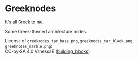 # Greeknodes
It's all Greek to me.  

Some Greek-themed architecture nodes.  

License of `greeknodes_tar_base.png`, `greeknodes_tar_block.png`, `greeknodes_marble.png`:  
CC-by-SA 4.0 VanessaE ([building_blocks](https://gitlab.com/VanessaE/homedecor_modpack/-/tree/master/building_blocks))
